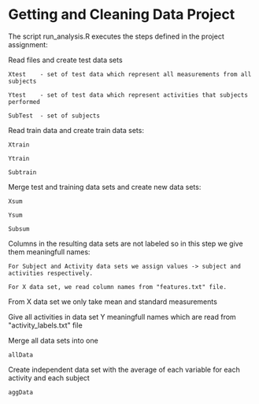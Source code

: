# Getting and Cleaning Data Project

The script run_analysis.R executes the steps defined in the project assignment:

Read files and create test data sets

    Xtest    - set of test data which represent all measurements from all subjects

    Ytest    - set of test data which represent activities that subjects performed

    SubTest  - set of subjects 
  

Read train data and create train data sets:

    Xtrain

    Ytrain

    Subtrain

Merge test and training data sets and create new data sets:

    Xsum

    Ysum

    Subsum

Columns in the resulting data sets are not labeled so in this step we give them meaningfull names: 

    For Subject and Activity data sets we assign values -> subject and activities respectively.

    For X data set, we read column names from "features.txt" file.

From X data set we only take mean and standard measurements 

Give all activities in data set Y meaningfull names which are read from "activity_labels.txt" file

Merge all data sets into one

    allData

Create independent data set with the average of each variable for each activity and each subject

    aggData




